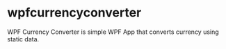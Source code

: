 # wpfcurrencyconverter
WPF Currency Converter is simple WPF App that converts currency using static data.
